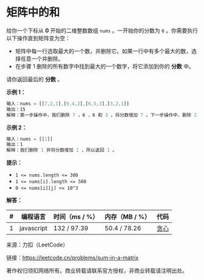 # 矩阵中的和

给你一个下标从 **0** 开始的二维整数数组 `nums` 。一开始你的分数为 `0` 。你需要执行以下操作直到矩阵变为空：

- 矩阵中每一行选取最大的一个数，并删除它。如果一行中有多个最大的数，选择任意一个并删除。
- 在步骤 1 删除的所有数字中找到最大的一个数字，将它添加到你的 **分数** 中。

请你返回最后的 **分数** 。

**示例 1：**

``` javascript
输入：nums = [[7,2,1],[6,4,2],[6,5,3],[3,2,1]]
输出：15
解释：第一步操作中，我们删除 7 ，6 ，6 和 3 ，将分数增加 7 。下一步操作中，删除 2 ，4 ，5 和 2 ，将分数增加 5 。最后删除 1 ，2 ，3 和 1 ，将分数增加 3 。所以总得分为 7 + 5 + 3 = 15 。
```

**示例 2：**

``` javascript
输入：nums = [[1]]
输出：1
解释：我们删除 1 并将分数增加 1 ，所以返回 1 。
```

**提示：**

- `1 <= nums.length <= 300`
- `1 <= nums[i].length <= 500`
- `0 <= nums[i][j] <= 10^3`

**解答：**

**#**|**编程语言**|**时间（ms / %）**|**内存（MB / %）**|**代码**
--|--|--|--|--
1|javascript|132 / 97.39|50.4 / 78.26|[贪心](./javascript/ac_v1.js)

来源：力扣（LeetCode）

链接：https://leetcode.cn/problems/sum-in-a-matrix

著作权归领扣网络所有。商业转载请联系官方授权，非商业转载请注明出处。
